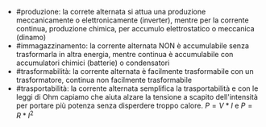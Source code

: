 * #produzione: la correte alternata si attua una produzione meccanicamente o elettronicamente (inverter), mentre per la corrente continua, produzione chimica, per accumulo elettrostatico o meccanica (dinamo)
* #immagazzinamento: la corrente alternata NON è accumulabile senza trasformarla in altra energia, mentre continua è accumulabile con accumulatori chimici (batterie) o condensatori
* #trasformabilità: la corrente alternata è facilmente trasformabile con un trasformatore, continua non facilmente trasformabile
* #trasportabilità: la corrente alternata  semplifica la trasportabilità e con le leggi di Ohm capiamo che aiuta alzare la tensione a scapito dell'intensità per portare più potenza senza disperdere troppo calore. $P=V*I$ e $P=R*I^2$
